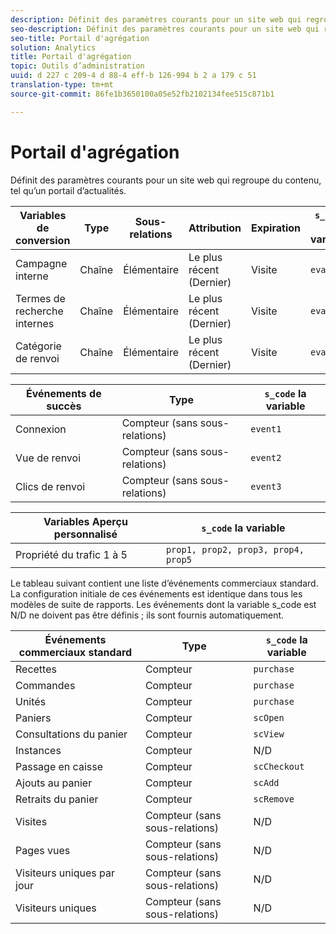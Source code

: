 ```yaml
---
description: Définit des paramètres courants pour un site web qui regroupe du contenu, tel qu’un portail d’actualités.
seo-description: Définit des paramètres courants pour un site web qui regroupe du contenu, tel qu’un portail d’actualités.
seo-title: Portail d'agrégation
solution: Analytics
title: Portail d'agrégation
topic: Outils d’administration
uuid: d 227 c 209-4 d 88-4 eff-b 126-994 b 2 a 179 c 51
translation-type: tm+mt
source-git-commit: 86fe1b3650100a05e52fb2102134fee515c871b1

---
```



# Portail d'agrégation

Définit des paramètres courants pour un site web qui regroupe du contenu, tel qu’un portail d’actualités.

| Variables de conversion | Type | Sous-relations | Attribution | Expiration | `s_code` la variable |
|---|---|---|---|---|---|
| Campagne interne | Chaîne | Élémentaire | Le plus récent (Dernier) | Visite | `evar1` |
| Termes de recherche internes | Chaîne | Élémentaire | Le plus récent (Dernier) | Visite | `evar2` |
| Catégorie de renvoi | Chaîne | Élémentaire | Le plus récent (Dernier) | Visite | `evar3` |

| Événements de succès | Type | `s_code` la variable |
|---|---|---|
| Connexion | Compteur (sans sous-relations) | `event1` |
| Vue de renvoi | Compteur (sans sous-relations) | `event2` |
| Clics de renvoi | Compteur (sans sous-relations) | `event3` |

| Variables Aperçu personnalisé | `s_code` la variable |
|---|---|
| Propriété du trafic 1 à 5 | `prop1, prop2, prop3, prop4, prop5` |

Le tableau suivant contient une liste d’événements commerciaux standard. La configuration initiale de ces événements est identique dans tous les modèles de suite de rapports. Les événements dont la variable s_code est N/D ne doivent pas être définis ; ils sont fournis automatiquement.

| Événements commerciaux standard | Type | `s_code` la variable |
|---|---|---|
| Recettes | Compteur | `purchase` |
| Commandes | Compteur | `purchase` |
| Unités | Compteur | `purchase` |
| Paniers | Compteur | `scOpen` |
| Consultations du panier | Compteur | `scView` |
| Instances | Compteur | N/D |
| Passage en caisse | Compteur | `scCheckout` |
| Ajouts au panier | Compteur | `scAdd` |
| Retraits du panier | Compteur | `scRemove` |
| Visites | Compteur (sans sous-relations) | N/D |
| Pages vues | Compteur (sans sous-relations) | N/D |
| Visiteurs uniques par jour | Compteur (sans sous-relations) | N/D |
| Visiteurs uniques | Compteur (sans sous-relations) | N/D |

